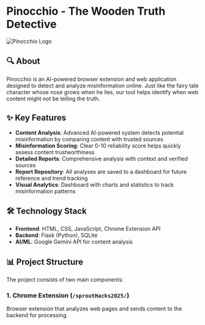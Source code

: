 # Pinocchio - The Wooden Truth Detective

![Pinocchio Logo](/sproutHacks2025backend/static/images/pinocchiofilm.jpg)

## 🔍 About

Pinocchio is an AI-powered browser extension and web application designed to detect and analyze misinformation online. Just like the fairy tale character whose nose grows when he lies, our tool helps identify when web content might not be telling the truth.

## ✨ Key Features

- **Content Analysis**: Advanced AI-powered system detects potential misinformation by comparing content with trusted sources
- **Misinformation Scoring**: Clear 0-10 reliability score helps quickly assess content trustworthiness
- **Detailed Reports**: Comprehensive analysis with context and verified sources
- **Report Repository**: All analyses are saved to a dashboard for future reference and trend tracking
- **Visual Analytics**: Dashboard with charts and statistics to track misinformation patterns

## 🛠️ Technology Stack

- **Frontend**: HTML, CSS, JavaScript, Chrome Extension API
- **Backend**: Flask (Python), SQLite
- **AI/ML**: Google Gemini API for content analysis

## 📊 Project Structure

The project consists of two main components:

### 1. Chrome Extension (`/sproutHacks2025/`)

Browser extension that analyzes web pages and sends content to the backend for processing.

